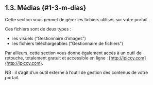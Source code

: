 ## **1.3\. Médias** {#1-3-m-dias}

Cette section vous permet de gérer les fichiers utilisés sur votre portail.

Ces fichiers sont de deux types :

*   les visuels (“Gestionnaire d’images”)
*   les fichiers téléchargeables (“Gestionnaire de fichiers”)

Par ailleurs, cette section vous donne également accès à un outil de retouche, totalement gratuit et accessible en ligne : [http://ipiccy.com](http://ipiccy.com).

NB : il s’agit d’un outil externe à l’outil de gestion des contenus de votre portail.